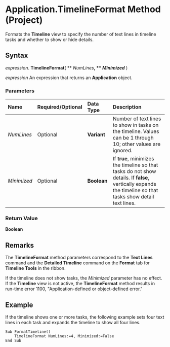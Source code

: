 
# Application.TimelineFormat Method (Project)

Formats the  **Timeline** view to specify the number of text lines in timeline tasks and whether to show or hide details.


## Syntax

 _expression_. **TimelineFormat**( ** _NumLines_**, ** _Minimized_** )

 _expression_ An expression that returns an **Application** object.


### Parameters



|**Name**|**Required/Optional**|**Data Type**|**Description**|
|:-----|:-----|:-----|:-----|
| _NumLines_|Optional|**Variant**|Number of text lines to show in tasks on the timeline. Values can be 1 through 10; other values are ignored.|
| _Minimized_|Optional|**Boolean**|If  **true**, minimizes the timeline so that tasks do not show details. If **false**, vertically expands the timeline so that tasks show detail text lines.|

### Return Value

 **Boolean**


## Remarks

The  **TimelineFormat** method parameters correspond to the **Text Lines** command and the **Detailed Timeline** command on the **Format** tab for **Timeline Tools** in the ribbon.

If the timeline does not show tasks, the  _Minimized_ parameter has no effect. If the **Timeline** view is not active, the **TimelineFormat** method results in run-time error 1100, "Application-defined or object-defined error."


## Example

If the timeline shows one or more tasks, the following example sets four text lines in each task and expands the timeline to show all four lines.


```
Sub FormatTimeline() 
    TimelineFormat NumLines:=4, Minimized:=False 
End Sub
```

